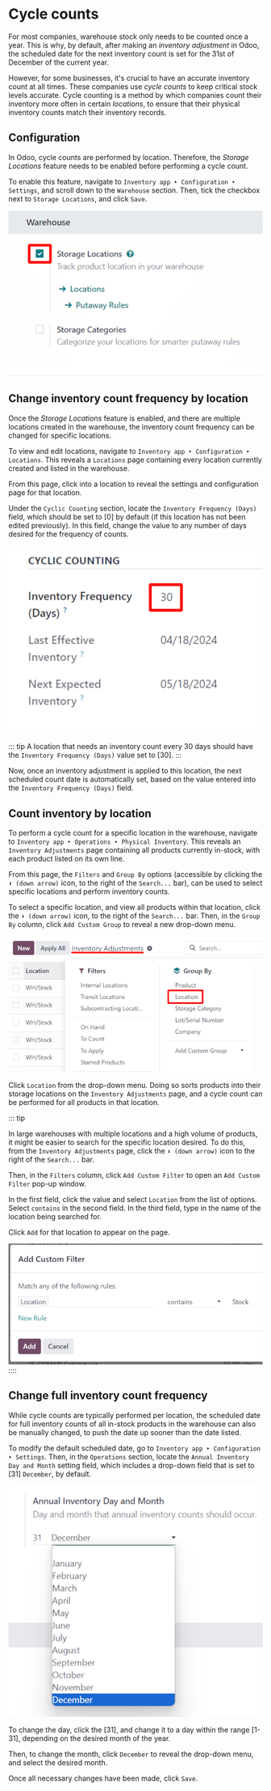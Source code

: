 # Cycle counts

For most companies, warehouse stock only needs to be counted once a
year. This is why, by default, after making an *inventory adjustment* in
Odoo, the scheduled date for the next inventory count is set for the
31st of December of the current year.

However, for some businesses, it\'s crucial to have an accurate
inventory count at all times. These companies use *cycle counts* to keep
critical stock levels accurate. Cycle counting is a method by which
companies count their inventory more often in certain *locations*, to
ensure that their physical inventory counts match their inventory
records.

## Configuration

In Odoo, cycle counts are performed by location. Therefore, the *Storage
Locations* feature needs to be enabled before performing a cycle count.

To enable this feature, navigate to
`Inventory app ‣ Configuration ‣ Settings`, and scroll down to the
`Warehouse` section. Then, tick the
checkbox next to `Storage Locations`,
and click `Save`.

![Enabled Storage Locations setting in inventory settings.](cycle_counts/cycle-counts-enabled-setting.png)

## Change inventory count frequency by location

Once the *Storage Locations* feature is enabled, and there are multiple
locations created in the warehouse, the inventory count frequency can be
changed for specific locations.

To view and edit locations, navigate to
`Inventory app ‣ Configuration ‣
Locations`. This reveals a
`Locations` page containing every
location currently created and listed in the warehouse.

From this page, click into a location to reveal the settings and
configuration page for that location.

Under the `Cyclic Counting` section,
locate the `Inventory Frequency (Days)` field, which should be set to [0] by
default (if this location has not been edited previously). In this
field, change the value to any number of days desired for the frequency
of counts.

![Location frequency setting on location.](cycle_counts/cycle-counts-frequency-value.png)

::: tip
A location that needs an inventory count every 30 days should have the
`Inventory
Frequency (Days)` value set to
[30].
:::

Now, once an inventory adjustment is applied to this location, the next
scheduled count date is automatically set, based on the value entered
into the `Inventory Frequency (Days)`
field.

## Count inventory by location

To perform a cycle count for a specific location in the warehouse,
navigate to
`Inventory app ‣ Operations ‣ Physical Inventory`. This reveals an
`Inventory Adjustments` page
containing all products currently in-stock, with each product listed on
its own line.

From this page, the `Filters` and
`Group By` options (accessible by
clicking the `⬇️ (down arrow)` icon,
to the right of the `Search...` bar),
can be used to select specific locations and perform inventory counts.

To select a specific location, and view all products within that
location, click the `⬇️
(down arrow)` icon, to the right of
the `Search...` bar. Then, in the
`Group By` column, click
`Add Custom Group` to reveal a new
drop-down menu.

![Filters and Group By menu on Inventory Adjustments page.](cycle_counts/cycle-counts-filter-menu.png)

Click `Location` from the drop-down
menu. Doing so sorts products into their storage locations on the
`Inventory Adjustments` page, and a
cycle count can be performed for all products in that location.

::: tip

In large warehouses with multiple locations and a high volume of
products, it might be easier to search for the specific location
desired. To do this, from the `Inventory Adjustments` page, click the `⬇️ (down arrow)` icon to the right of the `Search...` bar.

Then, in the `Filters` column, click
`Add Custom Filter` to open an
`Add Custom Filter` pop-up window.

In the first field, click the value and select
`Location` from the list of options.
Select `contains` in the second
field. In the third field, type in the name of the location being
searched for.

Click `Add` for that location to
appear on the page.

![Add Custom Filter pop-up window with location values entered.](cycle_counts/cycle-counts-add-custom-filter.png)
::::

## Change full inventory count frequency

While cycle counts are typically performed per location, the scheduled
date for full inventory counts of all in-stock products in the warehouse
can also be manually changed, to push the date up sooner than the date
listed.

To modify the default scheduled date, go to
`Inventory app ‣ Configuration ‣
Settings`. Then, in the
`Operations` section, locate the
`Annual Inventory Day
and Month` setting field, which
includes a drop-down field that is set to [31]
`December`, by default.

![Frequency field in inventory app settings.](cycle_counts/cycle-counts-frequency-calendar.png)

To change the day, click the [31], and change it to a day
within the range [1-31], depending on the desired month of
the year.

Then, to change the month, click `December` to reveal the drop-down menu, and select the desired
month.

Once all necessary changes have been made, click
`Save`.


